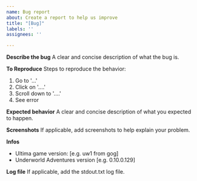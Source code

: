 ```yaml
---
name: Bug report
about: Create a report to help us improve
title: "[Bug]"
labels: ''
assignees: ''

---
```


**Describe the bug**
A clear and concise description of what the bug is.

**To Reproduce**
Steps to reproduce the behavior:
1. Go to '...'
2. Click on '....'
3. Scroll down to '....'
4. See error

**Expected behavior**
A clear and concise description of what you expected to happen.

**Screenshots**
If applicable, add screenshots to help explain your problem.

**Infos**
 - Ultima game version: [e.g. uw1 from gog]
 - Underworld Adventures version [e.g. 0.10.0.129]

**Log file**
If applicable, add the stdout.txt log file.
